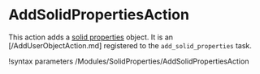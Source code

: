 # AddSolidPropertiesAction

This action adds a [solid properties](modules/solid_properties/index.md) object.
It is an [/AddUserObjectAction.md] registered to the `add_solid_properties` task.

!syntax parameters /Modules/SolidProperties/AddSolidPropertiesAction
